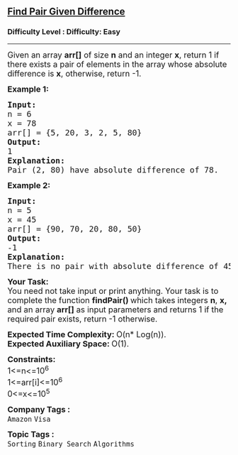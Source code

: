 <h2><a href="https://www.geeksforgeeks.org/problems/find-pair-given-difference1559/1?page=5&difficulty=Easy,Medium&sortBy=submissions">Find Pair Given Difference</a></h2><h3>Difficulty Level : Difficulty: Easy</h3><hr><div class="problems_problem_content__Xm_eO"><p><span style="font-size: 18px;">Given an array <strong>arr[]</strong> of size <strong>n</strong> and an integer <strong>x</strong>, return 1 if there exists a pair of elements in the array whose absolute difference is <strong>x</strong>, otherwise, return -1.</span></p>
<p><span style="font-size: 18px;"><strong>Example 1:</strong></span></p>
<pre><span style="font-size: 18px;"><strong>Input:
</strong>n = 6<br>x = 78
arr[] = {5, 20, 3, 2, 5, 80}<strong>
Output:<br></strong></span><span style="font-size: 18px;">1
<strong>Explanation:<br></strong>Pair (2, 80) have absolute difference of 78.</span></pre>
<p><span style="font-size: 18px;"><strong>Example 2:</strong></span></p>
<pre><span style="font-size: 18px;"><strong>Input:
</strong>n = 5<br>x = 45
arr[] = {90, 70, 20, 80, 50}
<strong>Output:<br></strong>-1
<strong>Explanation:<br></strong>There is no pair with absolute difference of 45.</span></pre>
<p><span style="font-size: 18px;"><strong>Your&nbsp;Task:</strong><br>You need not take input or print anything. Your task is to complete the function <strong>findPair()&nbsp;</strong>which takes integers <strong>n</strong>, <strong>x,</strong> and an array <strong>arr[]</strong> as input parameters and returns 1 if the required pair exists, return -1 otherwise. </span></p>
<p><span style="font-size: 18px;"><strong>Expected Time Complexity:&nbsp;</strong>O(n* Log(n)).<br><strong>Expected Auxiliary Space:&nbsp;</strong>O(1).</span></p>
<p><span style="font-size: 18px;"><strong>Constraints:</strong><br>1&lt;=n&lt;=10<sup>6&nbsp;</sup><br>1&lt;=arr[i]&lt;=10<sup>6&nbsp;<br></sup></span><span style="font-size: 18px;">0&lt;=x&lt;=10<sup>5</sup></span></p></div><p><span style=font-size:18px><strong>Company Tags : </strong><br><code>Amazon</code>&nbsp;<code>Visa</code>&nbsp;<br><p><span style=font-size:18px><strong>Topic Tags : </strong><br><code>Sorting</code>&nbsp;<code>Binary Search</code>&nbsp;<code>Algorithms</code>&nbsp;